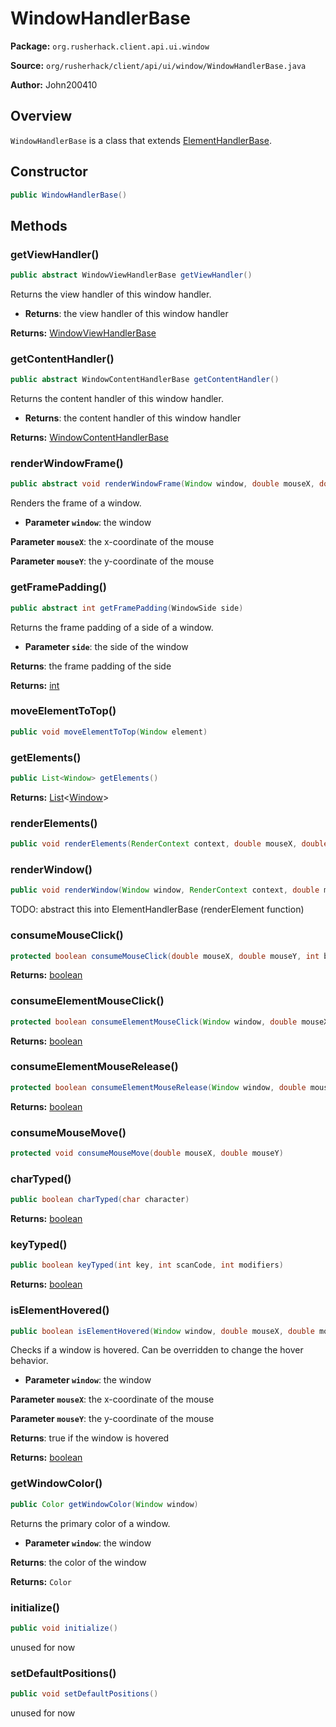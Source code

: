 # WindowHandlerBase

**Package:** `org.rusherhack.client.api.ui.window`

**Source:** `org/rusherhack/client/api/ui/window/WindowHandlerBase.java`

**Author:** John200410



## Overview

`WindowHandlerBase` is a class that extends [ElementHandlerBase](/client/api/ui/ElementHandlerBase.md).

## Constructor

```java
public WindowHandlerBase()
```

## Methods

### getViewHandler()

```java
public abstract WindowViewHandlerBase getViewHandler()
```

Returns the view handler of this window handler.
* **Returns**: the view handler of this window handler



**Returns:** [WindowViewHandlerBase](/client/api/ui/window/WindowViewHandlerBase.md)

### getContentHandler()

```java
public abstract WindowContentHandlerBase getContentHandler()
```

Returns the content handler of this window handler.
* **Returns**: the content handler of this window handler



**Returns:** [WindowContentHandlerBase](/client/api/ui/window/WindowContentHandlerBase.md)

### renderWindowFrame()

```java
public abstract void renderWindowFrame(Window window, double mouseX, double mouseY)
```

Renders the frame of a window.
* **Parameter `window`**: the window


**Parameter `mouseX`**: the x-coordinate of the mouse


**Parameter `mouseY`**: the y-coordinate of the mouse



### getFramePadding()

```java
public abstract int getFramePadding(WindowSide side)
```

Returns the frame padding of a side of a window.
* **Parameter `side`**: the side of the window


**Returns**: the frame padding of the side



**Returns:** [int](https://docs.oracle.com/en/java/javase/21/docs/api/java.base/java/lang/Integer.html)

### moveElementToTop()

```java
public void moveElementToTop(Window element)
```

### getElements()

```java
public List<Window> getElements()
```

**Returns:** [List](https://docs.oracle.com/en/java/javase/21/docs/api/java.base/java/util/List.html)<[Window](/client/api/feature/window/Window.md)>

### renderElements()

```java
public void renderElements(RenderContext context, double mouseX, double mouseY)
```

### renderWindow()

```java
public void renderWindow(Window window, RenderContext context, double mouseX, double mouseY)
```

TODO: abstract this into ElementHandlerBase (renderElement function)

### consumeMouseClick()

```java
protected boolean consumeMouseClick(double mouseX, double mouseY, int button)
```

**Returns:** [boolean](https://docs.oracle.com/en/java/javase/21/docs/api/java.base/java/lang/Boolean.html)

### consumeElementMouseClick()

```java
protected boolean consumeElementMouseClick(Window window, double mouseX, double mouseY, int button)
```

**Returns:** [boolean](https://docs.oracle.com/en/java/javase/21/docs/api/java.base/java/lang/Boolean.html)

### consumeElementMouseRelease()

```java
protected boolean consumeElementMouseRelease(Window window, double mouseX, double mouseY, int button)
```

**Returns:** [boolean](https://docs.oracle.com/en/java/javase/21/docs/api/java.base/java/lang/Boolean.html)

### consumeMouseMove()

```java
protected void consumeMouseMove(double mouseX, double mouseY)
```

### charTyped()

```java
public boolean charTyped(char character)
```

**Returns:** [boolean](https://docs.oracle.com/en/java/javase/21/docs/api/java.base/java/lang/Boolean.html)

### keyTyped()

```java
public boolean keyTyped(int key, int scanCode, int modifiers)
```

**Returns:** [boolean](https://docs.oracle.com/en/java/javase/21/docs/api/java.base/java/lang/Boolean.html)

### isElementHovered()

```java
public boolean isElementHovered(Window window, double mouseX, double mouseY)
```

Checks if a window is hovered. Can be overridden to change the hover behavior.
* **Parameter `window`**: the window


**Parameter `mouseX`**: the x-coordinate of the mouse


**Parameter `mouseY`**: the y-coordinate of the mouse


**Returns**: true if the window is hovered



**Returns:** [boolean](https://docs.oracle.com/en/java/javase/21/docs/api/java.base/java/lang/Boolean.html)

### getWindowColor()

```java
public Color getWindowColor(Window window)
```

Returns the primary color of a window.
* **Parameter `window`**: the window


**Returns**: the color of the window



**Returns:** `Color`

### initialize()

```java
public void initialize()
```

unused for now

### setDefaultPositions()

```java
public void setDefaultPositions()
```

unused for now

